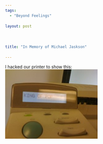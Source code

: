 ```yaml
--- 
tags: 
  - "Beyond Feelings"

layout: post



title: "In Memory of Michael Jaskson"

---
```

<div id="msgcns!5F971C000415D85F!896" class="bvMsg">I hacked our printer to show this:
 <a href="/assets/images/blog/2009-07-01-in-memory-of-michael-jaskson-0.jpg" rel="WLPP;url=https://qivp8g.blu.livefilestore.com/y1m9YSoN_GHlwLc2nb8Ti6ZMcmDru0VSYySiiEN0AezOXUAILjq0kf6s3oBH9LGl4lGu3vgHWvnlKpADDNKB1hJIGVdaNjZdMD-mQE3W20NG_XtDP4mn1tAd3ldwwIrzvZ6U8NSnW-4cI3u3E1IHAoJIA/%E7%85%A7%E7%89%87%20002.jpg" target="_blank"><img alt="" src="/assets/images/blog/2009-07-01-in-memory-of-michael-jaskson-0.jpg"></a><br>
</div>
